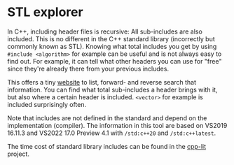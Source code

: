 # STL explorer
In C++, including header files is recursive: All sub-includes are also included. This is no different in the C++ standard library (incorrectly but commonly known as STL). Knowing what total includes you get by using `#include <algorithm>` for example can be useful and is not always easy to find out. For example, it can tell what other headers you can use for "free" since they're already there from your previous includes.

This offers a tiny [website](https://s9w.github.io/stl_explorer/explorer.html) to list, forward- and reverse search that information. You can find what total sub-includes a header brings with it, but also where a certain header is included. `<vector>` for example is included surprisingly often.

Note that includes are not defined in the standard and depend on the implementation (compiler). The information in this tool are based on VS2019 16.11.3 and VS2022 17.0 Preview 4.1 with `/std:c++20` and `/std:c++latest`.

The time cost of standard library includes can be found in the [cpp-lit](https://github.com/s9w/cpp-lit) project.
